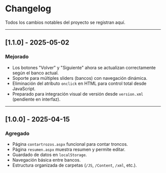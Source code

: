 ﻿# Changelog

Todos los cambios notables del proyecto se registran aquí.

---

## [1.1.0] - 2025-05-02
### Mejorado
- Los botones "Volver" y "Siguiente" ahora se actualizan correctamente según el banco actual.
- Soporte para múltiples sliders (bancos) con navegación dinámica.
- Eliminación del atributo `onclick` en HTML para control total desde JavaScript.
- Preparado para integración visual de versión desde `version.xml` (pendiente en interfaz).

---

## [1.0.0] - 2025-04-15
### Agregado
- Página `contartrozos.aspx` funcional para contar troncos.
- Página `resumen.aspx` muestra resumen y permite editar.
- Guardado de datos en `localStorage`.
- Navegación básica entre bancos.
- Estructura organizada de carpetas (`/JS`, `/Content`, `/xml`, etc.).